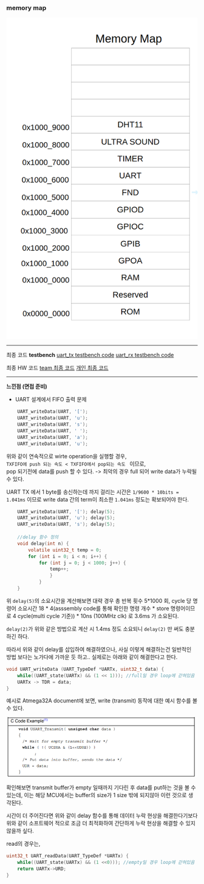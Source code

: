 ### memory map
![](mem_map.png)

---
최종 코드
**testbench**
[uart_tx testbench code](3.uart_fifo/tb_uart_tx_fifo.sv)
[uart_rx testbench code](3.uart_fifo/tb_uart_rx_fifo.sv)

최종 HW 코드
[team 최종 코드](5.merge/)
[개인 최종 코드](4.addapp/)

---
**느낀점 (면접 준비)**
- UART 설계에서 FIFO 출력 문제
```c
    UART_writeData(UART, '[');
    UART_writeData(UART, 'u');
    UART_writeData(UART, 's');
    UART_writeData(UART, ' ');
    UART_writeData(UART, 'a');
    UART_writeData(UART, 'u');
```

위와 같이 연속적으로 wirte operation을 실행할 경우,  
`TXFIFO에 push 되는 속도 < TXFIFO에서 pop되는 속도 ` 이므로,  
pop 되기전에 data를 push 할 수 있다. -> 최악의 경우 full 되어 write data가 누락될 수 있다.  

UART TX 에서 1 byte를 송신하는데 까지 걸리는 시간은 `1/9600 * 10bits = 1.041ms` 이므로 write data 간의 term이 최소한 `1.041ms` 정도는 확보되어야 한다.


```c
    UART_writeData(UART, '['); delay(5);
    UART_writeData(UART, 'u'); delay(5);
    UART_writeData(UART, 's'); delay(5);

    //delay 함수 정의
    void delay(int n) {
        volatile uint32_t temp = 0;
        for (int i = 0; i < n; i++) {
            for (int j = 0; j < 1000; j++) {
                temp++;
                }
            }
    }
```

위 `delay(5)`의 소요시간을 계산해보면 대략 경우 총 반복 횟수 5*1000 회, cycle 당 명령어 소요시간 18 * 4(asssembly code를 통해 확인한 명령 개수 * store 명령어이므로 4 cycle(multi cycle 기준)) * 10ns (100MHz clk) 로 3.6ms 가 소요된다.

`delay(2)`가 위와 같은 방법으로 계산 시 1.4ms 정도 소요되니 `delay(2)` 만 써도 충분하긴 하다.

따라서 위와 같이 delay를 삽입하여 해결하였으나, 사실 이렇게 해결하는건 일반적인 방법 보다는 노가다에 가까운 듯 하고.. 실제로는 아래와 같이 해결한다고 한다.

```c
void UART_writeData (UART_TypeDef *UARTx, uint32_t data) {
    while((UART_state(UARTx) && (1 << 1))); //full일 경우 loop에 갇혀있음
    UARTx -> TDR = data;
}
```

예시로 Atmega32A document에 보면, write (transmit) 동작에 대한 예시 함수를 볼 수 있다.

![](image.png)

확인해보면 transmit buffer가 empty 일때까지 기다린 후 data를 put하는 것을 볼 수있는데, 이는 해당 MCU에서는 buffer의 size가 1 size 밖에 되지않아 이런 것으로 생각된다.

시간이 더 주어진다면 위와 같이 delay 함수를 통해 데이터 누락 현상을 해결한다기보다 위와 같이 소프트웨어 적으로 조금 더 최적화하여 간단하게 누락 현상을 해결할 수 있지 않을까 싶다.

read의 경우는,
```c
uint32_t UART_readData(UART_TypeDef *UARTx) {
    while((UART_state(UARTx) && (1 <<0))); //empty일 경우 loop에 갇혀있음
    return UARTx->URD;
}
```